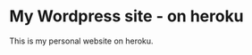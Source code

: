 My Wordpress site - on heroku
=============================

This is my personal website on heroku.
